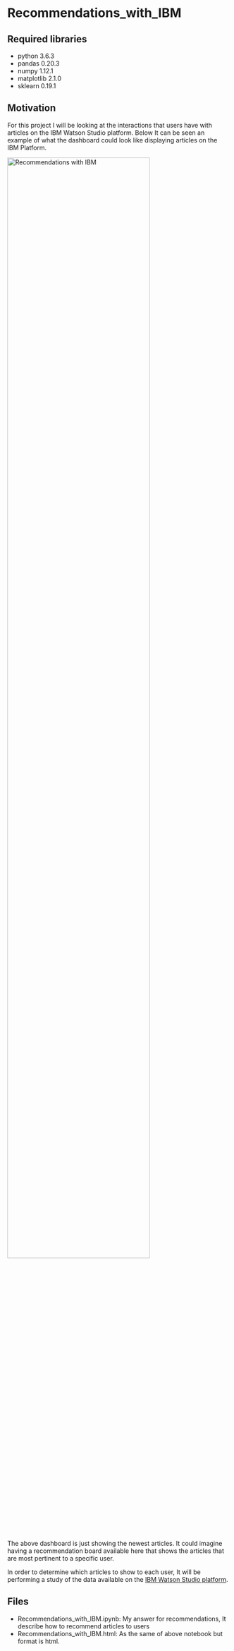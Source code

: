# Recommendations_with_IBM

## Required libraries

- python 3.6.3
- pandas 0.20.3
- numpy 1.12.1
- matplotlib 2.1.0
- sklearn 0.19.1

## Motivation

For this project I will be looking at the interactions that users have with articles on the IBM Watson Studio platform. Below It can be seen an example of what the dashboard could look like displaying articles on the IBM Platform.

<img src="assets/Recommendations_with_IBM.png" width="80%" alt="Recommendations with IBM">

The above dashboard is just showing the newest articles. It could imagine having a recommendation board available here that shows the articles that are most pertinent to a specific user.

In order to determine which articles to show to each user, It will be performing a study of the data available on the [IBM Watson Studio platform](https://dataplatform.cloud.ibm.com/).

## Files

- Recommendations_with_IBM.ipynb: My answer for recommendations, It describe how to recommend articles to users
- Recommendations_with_IBM.html: As the same of above notebook but format is html.
